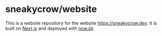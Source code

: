 # sneakycrow/website

This is a website repository for the website https://sneakycrow.dev. It is built on [Next.js](https://nextjs.org/) and deployed with [now.sh](https://now.sh)